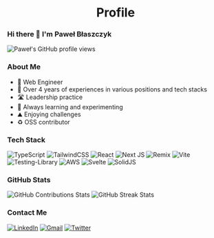 <h1 align="center">
Profile
</h1>

### Hi there 👋 I'm Paweł Błaszczyk

![Paweł's GitHub profile views](https://komarev.com/ghpvc/?username=pawelblaszczyk5&color=blueviolet)

### About Me

- 🔧 Web Engineer
- 🧠 Over 4 years of experiences in various positions and tech stacks
- 🛣️ Leadership practice
- 🤔 Always learning and experimenting
- ⛰️ Enjoying challenges
- ♻️ OSS contributor

### Tech Stack

![TypeScript](https://img.shields.io/badge/typescript-%23007ACC.svg?style=for-the-badge&logo=typescript&logoColor=white) ![TailwindCSS](https://img.shields.io/badge/tailwindcss-%2338B2AC.svg?style=for-the-badge&logo=tailwind-css&logoColor=white) ![React](https://img.shields.io/badge/react-%2320232a.svg?style=for-the-badge&logo=react&logoColor=%2361DAFB) ![Next JS](https://img.shields.io/badge/Next-black?style=for-the-badge&logo=next.js&logoColor=white) ![Remix](https://img.shields.io/badge/remix-%23000.svg?style=for-the-badge&logo=remix&logoColor=white) ![Vite](https://img.shields.io/badge/vite-%23646CFF.svg?style=for-the-badge&logo=vite&logoColor=white) ![Testing-Library](https://img.shields.io/badge/-TestingLibrary-%23E33332?style=for-the-badge&logo=testing-library&logoColor=white) ![AWS](https://img.shields.io/badge/AWS-%23FF9900.svg?style=for-the-badge&logo=amazon-aws&logoColor=white) ![Svelte](https://img.shields.io/badge/svelte-%23f1413d.svg?style=for-the-badge&logo=svelte&logoColor=white) ![SolidJS](https://img.shields.io/badge/SolidJS-2c4f7c?style=for-the-badge&logo=solid&logoColor=c8c9cb)

### GitHub Stats

![GitHub Contributions Stats](https://github-readme-stats.vercel.app/api?username=pawelblaszczyk5&show_icons=true&locale=en&theme=tokyonight&count_private=true)
![GitHub Streak Stats](https://streak-stats.demolab.com/?user=pawelblaszczyk5&theme=tokyonight)

### Contact Me

[![LinkedIn](https://img.shields.io/badge/linkedin-%230077B5.svg?style=for-the-badge&logo=linkedin&logoColor=white)](https://www.linkedin.com/in/pawel-blaszczyk/) [![Gmail](https://img.shields.io/badge/Gmail-D14836?style=for-the-badge&logo=gmail&logoColor=white)](mailto:contact@pawelblaszczyk.dev) [![Twitter](https://img.shields.io/badge/Twitter-%231DA1F2.svg?style=for-the-badge&logo=Twitter&logoColor=white)](https://twitter.com/pawelblaszczyk_)

